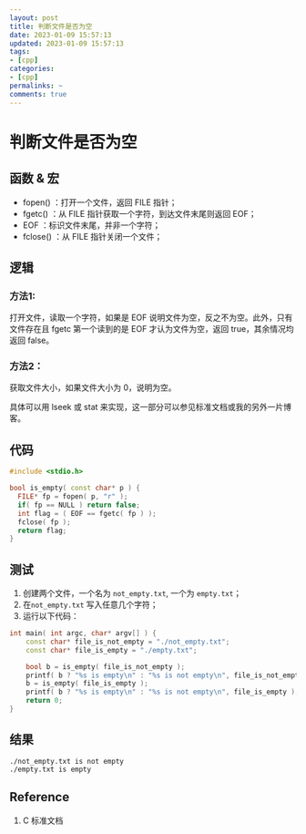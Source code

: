 ```yaml
---
layout: post
title: 判断文件是否为空
date: 2023-01-09 15:57:13
updated: 2023-01-09 15:57:13
tags: 
- [cpp]
categories: 
- [cpp]
permalinks: ~
comments: true
---
```


# 判断文件是否为空

## 函数 & 宏

- fopen() ：打开一个文件，返回 FILE 指针；
- fgetc() ：从 FILE 指针获取一个字符，到达文件末尾则返回 EOF；
- EOF ：标识文件末尾，并非一个字符；
- fclose() ：从 FILE 指针关闭一个文件；

## 逻辑

### 方法1:

打开文件，读取一个字符，如果是 EOF 说明文件为空，反之不为空。此外，只有文件存在且 fgetc 第一个读到的是 EOF 才认为文件为空，返回 true，其余情况均返回 false。

### 方法2：

获取文件大小，如果文件大小为 0，说明为空。

具体可以用 lseek 或 stat 来实现，这一部分可以参见标准文档或我的另外一片博客。

## 代码

```c++
#include <stdio.h>

bool is_empty( const char* p ) {
  FILE* fp = fopen( p, "r" );
  if( fp == NULL ) return false;
  int flag = ( EOF == fgetc( fp ) );
  fclose( fp );
  return flag;
}
```

## 测试

1. 创建两个文件，一个名为 `not_empty.txt`, 一个为 `empty.txt`；
2. 在`not_empty.txt` 写入任意几个字符；
3. 运行以下代码：

```c++
int main( int argc, char* argv[] ) {
    const char* file_is_not_empty = "./not_empty.txt";
    const char* file_is_empty = "./empty.txt";

    bool b = is_empty( file_is_not_empty );
    printf( b ? "%s is empty\n" : "%s is not empty\n", file_is_not_empty );
    b = is_empty( file_is_empty );
    printf( b ? "%s is empty\n" : "%s is not empty\n", file_is_empty );
    return 0;
}
```

## 结果

```shell
./not_empty.txt is not empty
./empty.txt is empty
```

## Reference 

1. C 标准文档
